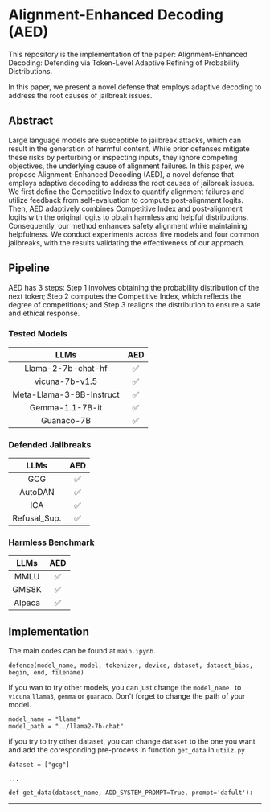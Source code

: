 # Alignment-Enhanced Decoding (AED)

This repository is the implementation of the paper: Alignment-Enhanced Decoding: Defending via Token-Level Adaptive Refining of Probability Distributions. 

In this paper, we present a novel defense that employs adaptive decoding to address the root causes of jailbreak issues.

## Abstract
Large language models are susceptible to jailbreak attacks, which can result in the generation of harmful content. While prior defenses mitigate these risks by perturbing or inspecting inputs, they ignore competing objectives, the underlying cause of alignment failures. In this paper, we propose Alignment-Enhanced Decoding (AED), a novel defense that employs adaptive decoding to address the root causes of jailbreak issues. We first define the Competitive Index to quantify alignment failures and utilize feedback from self-evaluation to compute post-alignment logits. Then, AED adaptively combines Competitive Index and post-alignment logits with the original logits to obtain harmless and helpful distributions. Consequently, our method enhances safety alignment while maintaining helpfulness. We conduct experiments across five models and four common jailbreaks, with the results validating the effectiveness of our approach.

## Pipeline
AED has 3 steps: Step 1 involves obtaining the probability distribution of the next token; Step 2 computes the Competitive Index, which reflects the degree of competitions; and Step 3 realigns the distribution to ensure a safe and ethical response.

### Tested Models
|           LLMs            | AED |
|:-------------------------:|:--------------------------:|
|    Llama-2-7b-chat-hf     |             ✅              |
|      vicuna-7b-v1.5       |             ✅              |
| Meta-Llama-3-8B-Instruct  |             ✅              |
| Gemma-1.1-7B-it  |             ✅              |
| Guanaco-7B  |             ✅              |

### Defended Jailbreaks

|           LLMs            | AED |
|:-------------------------:|:--------------------------:|
|    GCG     |             ✅              |
|       AutoDAN      |             ✅              |
| ICA  |             ✅              |
| Refusal_Sup.  |             ✅              |

### Harmless Benchmark

|           LLMs            | AED |
|:-------------------------:|:--------------------------:|
|    MMLU     |             ✅              |
|       GMS8K      |             ✅              |
| Alpaca  |             ✅              |



## Implementation

The main codes can be found at  ```main.ipynb```. 

```       
defence(model_name, model, tokenizer, device, dataset, dataset_bias, begin, end, filename)
```

If you wan to try other models, you can just change the  ```model_name ``` to ```vicuna```,```llama3```, ```gemma``` or ```guanaco```. Don't forget to change the path of your model.
```
model_name = "llama"
model_path = "../llama2-7b-chat"
```

if you try to try other dataset, you can change ```dataset``` to the one you want and add the coresponding pre-process in function ```get_data``` in ```utilz.py```

```
dataset = ["gcg"]

...

def get_data(dataset_name, ADD_SYSTEM_PROMPT=True, prompt='dafult'):
```

---
